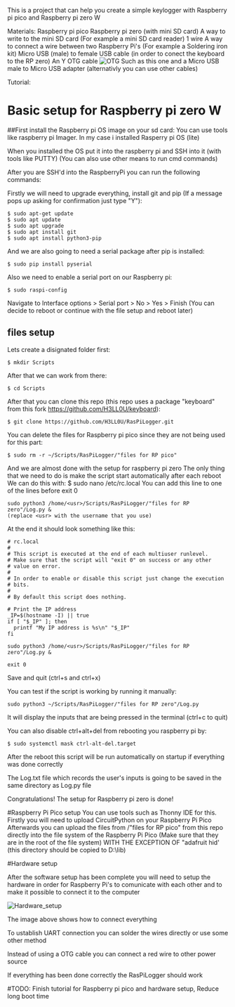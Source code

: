 This is a project that can help you create a simple keylogger with Raspberry pi pico and Raspberry pi zero W

Materials:
Raspberry pi pico
Raspberry pi zero (with mini SD card)
A way to write to the mini SD card (For example a mini SD card reader)
1 wire
A way to connect a wire between two Raspberry Pi's (For example a Soldering iron kit)
Micro USB (male) to female USB cable (in order to conect the keyboard to the RP zero)
An Y OTG cable 
![OTG](https://github.com/H3LL0U/RasPiLogger/assets/151795050/ad8684d1-9a7c-4b8f-a862-fca7165152be)
Such as this one
and a Micro USB male to Micro USB adapter (alternativly you can use other cables)


Tutorial:
# Basic setup for Raspberry pi zero W
##First install the Raspberry pi OS image on your sd card: 
You can use tools like raspberry pi Imager. In my case i installed Rasperry pi OS (lite)

When you installed the OS put it into the raspberry pi and SSH into it (with tools like PUTTY)
(You can also use other means to run cmd commands)

After you are SSH'd into the RaspberryPi you can run the following commands:

Firstly we will need to upgrade everything, install git and pip (If a message pops up asking for confirmation just type "Y"):
```
$ sudo apt-get update
$ sudo apt update
$ sudo apt upgrade
$ sudo apt install git
$ sudo apt install python3-pip
```
And we are also going to need a serial package after pip is installed:
```
$ sudo pip install pyserial
```
Also we need to enable a serial port on our Raspberry pi:
```
$ sudo raspi-config
```
Navigate to Interface options > Serial port > No > Yes > Finish
(You can decide to reboot or continue with the file setup and reboot later)
## files setup
Lets create a disignated folder first:
```
$ mkdir Scripts
```
After that we can work from there:
```
$ cd Scripts
```

After that you can clone this repo (this repo uses a package "keyboard" from this fork https://github.com/H3LL0U/keyboard):
```
$ git clone https://github.com/H3LL0U/RasPiLogger.git
```

You can delete the files for Raspberry pi pico since they are not being used for this part:

```
$ sudo rm -r ~/Scripts/RasPiLogger/"files for RP pico"
```

And we are almost done with the setup for raspberry pi zero
The only thing that we need to do is make the script start automatically after each reboot
We can do this with:
$ sudo nano /etc/rc.local
You can add this line to one of the lines before exit 0
```
sudo python3 /home/<usr>/Scripts/RasPiLogger/"files for RP zero"/Log.py &
(replace <usr> with the username that you use)
```

At the end it should look something like this:

```
# rc.local
#
# This script is executed at the end of each multiuser runlevel.
# Make sure that the script will "exit 0" on success or any other
# value on error.
#
# In order to enable or disable this script just change the execution
# bits.
#
# By default this script does nothing.

# Print the IP address
_IP=$(hostname -I) || true
if [ "$_IP" ]; then
  printf "My IP address is %s\n" "$_IP"
fi

sudo python3 /home/<usr>/Scripts/RasPiLogger/"files for RP zero"/Log.py &

exit 0
```

Save and quit (ctrl+s and ctrl+x)

You can test if the script is working by running it manually:

```
sudo python3 ~/Scripts/RasPiLogger/"files for RP zero"/Log.py
```
It will display the inputs that are being pressed in the terminal
(ctrl+c to quit)

You can also disable ctrl+alt+del from rebooting you raspberry pi by:

```
$ sudo systemctl mask ctrl-alt-del.target
```

After the reboot this script will be run automatically on startup if everything was done correctly

The Log.txt file which records the user's inputs is going to be saved in the same directory as Log.py file

Congratulations! The setup for Raspberry pi zero is done!

#Raspberry Pi Pico setup
You can use tools such as Thonny IDE for this.
Firstly you will need to upload CircuitPython on your Raspberry Pi Pico
Afterwards you can upload the files from /"files for RP pico" from this repo directly
into the file system of the Raspberry Pi Pico (Make sure that they are in the root of the file system)
WITH THE EXCEPTION OF "adafruit hid' (this directory should be copied to D:\lib)


#Hardware setup

After the software setup has been complete you will need to setup the hardware in order
for Raspberry Pi's to comunicate with each other and to make it possible to connect it to the computer

![Hardware_setup](https://github.com/H3LL0U/RasPiLogger/assets/151795050/408141ee-2855-43be-a9de-3844c2d0934a)

The image above shows how to connect everything

To ustablish UART connection you can solder the wires directly or use some other method

Instead of using a OTG cable you can connect a red wire to other power source

If everything has been done correctly the RasPiLogger should work

#TODO: 
Finish tutorial for Raspberry pi pico and hardware setup,
Reduce long boot time
